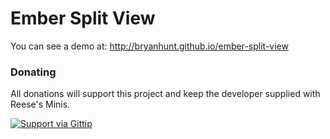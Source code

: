 Ember Split View
================

You can see a demo at: http://bryanhunt.github.io/ember-split-view

### Donating

All donations will support this project and keep the developer supplied with Reese's Minis.

[![Support via Gittip](https://rawgithub.com/twolfson/gittip-badge/0.2.0/dist/gittip.png)](https://www.gittip.com/BryanHunt/)

